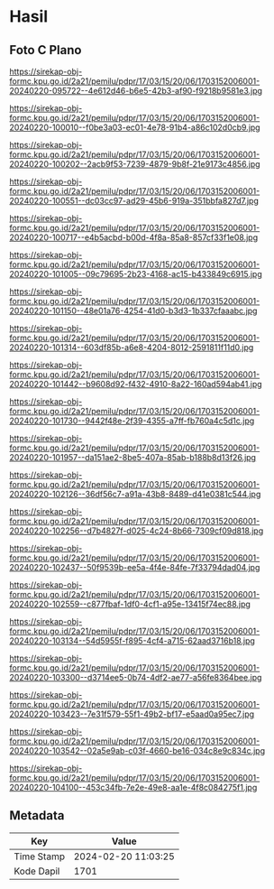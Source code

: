 # Hasil

## Foto C Plano

https://sirekap-obj-formc.kpu.go.id/2a21/pemilu/pdpr/17/03/15/20/06/1703152006001-20240220-095722--4e612d46-b6e5-42b3-af90-f9218b9581e3.jpg

https://sirekap-obj-formc.kpu.go.id/2a21/pemilu/pdpr/17/03/15/20/06/1703152006001-20240220-100010--f0be3a03-ec01-4e78-91b4-a86c102d0cb9.jpg

https://sirekap-obj-formc.kpu.go.id/2a21/pemilu/pdpr/17/03/15/20/06/1703152006001-20240220-100202--2acb9f53-7239-4879-9b8f-21e9173c4856.jpg

https://sirekap-obj-formc.kpu.go.id/2a21/pemilu/pdpr/17/03/15/20/06/1703152006001-20240220-100551--dc03cc97-ad29-45b6-919a-351bbfa827d7.jpg

https://sirekap-obj-formc.kpu.go.id/2a21/pemilu/pdpr/17/03/15/20/06/1703152006001-20240220-100717--e4b5acbd-b00d-4f8a-85a8-857cf33f1e08.jpg

https://sirekap-obj-formc.kpu.go.id/2a21/pemilu/pdpr/17/03/15/20/06/1703152006001-20240220-101005--09c79695-2b23-4168-ac15-b433849c6915.jpg

https://sirekap-obj-formc.kpu.go.id/2a21/pemilu/pdpr/17/03/15/20/06/1703152006001-20240220-101150--48e01a76-4254-41d0-b3d3-1b337cfaaabc.jpg

https://sirekap-obj-formc.kpu.go.id/2a21/pemilu/pdpr/17/03/15/20/06/1703152006001-20240220-101314--603df85b-a6e8-4204-8012-2591811f11d0.jpg

https://sirekap-obj-formc.kpu.go.id/2a21/pemilu/pdpr/17/03/15/20/06/1703152006001-20240220-101442--b9608d92-f432-4910-8a22-160ad594ab41.jpg

https://sirekap-obj-formc.kpu.go.id/2a21/pemilu/pdpr/17/03/15/20/06/1703152006001-20240220-101730--9442f48e-2f39-4355-a7ff-fb760a4c5d1c.jpg

https://sirekap-obj-formc.kpu.go.id/2a21/pemilu/pdpr/17/03/15/20/06/1703152006001-20240220-101957--da151ae2-8be5-407a-85ab-b188b8d13f26.jpg

https://sirekap-obj-formc.kpu.go.id/2a21/pemilu/pdpr/17/03/15/20/06/1703152006001-20240220-102126--36df56c7-a91a-43b8-8489-d41e0381c544.jpg

https://sirekap-obj-formc.kpu.go.id/2a21/pemilu/pdpr/17/03/15/20/06/1703152006001-20240220-102256--d7b4827f-d025-4c24-8b66-7309cf09d818.jpg

https://sirekap-obj-formc.kpu.go.id/2a21/pemilu/pdpr/17/03/15/20/06/1703152006001-20240220-102437--50f9539b-ee5a-4f4e-84fe-7f33794dad04.jpg

https://sirekap-obj-formc.kpu.go.id/2a21/pemilu/pdpr/17/03/15/20/06/1703152006001-20240220-102559--c877fbaf-1df0-4cf1-a95e-13415f74ec88.jpg

https://sirekap-obj-formc.kpu.go.id/2a21/pemilu/pdpr/17/03/15/20/06/1703152006001-20240220-103134--54d5955f-f895-4cf4-a715-62aad3716b18.jpg

https://sirekap-obj-formc.kpu.go.id/2a21/pemilu/pdpr/17/03/15/20/06/1703152006001-20240220-103300--d3714ee5-0b74-4df2-ae77-a56fe8364bee.jpg

https://sirekap-obj-formc.kpu.go.id/2a21/pemilu/pdpr/17/03/15/20/06/1703152006001-20240220-103423--7e31f579-55f1-49b2-bf17-e5aad0a95ec7.jpg

https://sirekap-obj-formc.kpu.go.id/2a21/pemilu/pdpr/17/03/15/20/06/1703152006001-20240220-103542--02a5e9ab-c03f-4660-be16-034c8e9c834c.jpg

https://sirekap-obj-formc.kpu.go.id/2a21/pemilu/pdpr/17/03/15/20/06/1703152006001-20240220-104100--453c34fb-7e2e-49e8-aa1e-4f8c084275f1.jpg


## Metadata

| Key        | Value               |
| ---------- | ------------------- |
| Time Stamp | 2024-02-20 11:03:25 |
| Kode Dapil | 1701                |



